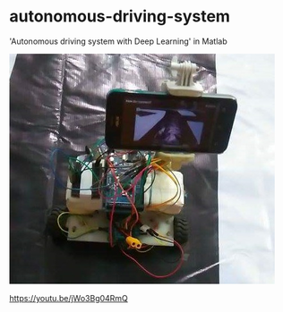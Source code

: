 # autonomous-driving-system
'Autonomous driving system with Deep Learning' in Matlab


![bot](bot.jpg)



https://youtu.be/jWo3Bg04RmQ






